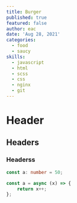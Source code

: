 ```yaml
---
title: Burger
published: true
featured: false
author: eac
date: 'Aug 28, 2021'
categories:
  - food
  - saucy
skills:
  - javascript
  - html
  - scss
  - css
  - nginx
  - git
---
```


# Header

## Headers

### Headerss

```typescript
const a: number = 50;
```

```javascript
const a = async (x) => {
	return x++;
};
```
